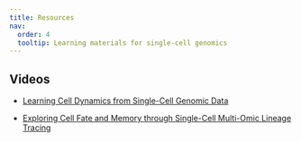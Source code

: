 ```yaml
---
title: Resources
nav:
  order: 4
  tooltip: Learning materials for single-cell genomics
---
```


## Videos

- [Learning Cell Dynamics from Single-Cell Genomic Data](https://www.koushare.com/video/videodetail/63476)

- [Exploring Cell Fate and Memory through Single-Cell Multi-Omic Lineage Tracing](https://www.youtube.com/watch?v=TywIb_4cPk8)
